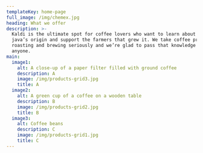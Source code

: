 ```yaml
---
templateKey: home-page
full_image: /img/chemex.jpg
heading: What we offer
description: >-
  Kaldi is the ultimate spot for coffee lovers who want to learn about their
  java’s origin and support the farmers that grew it. We take coffee production,
  roasting and brewing seriously and we’re glad to pass that knowledge to
  anyone.
main:
  image1:
    alt: A close-up of a paper filter filled with ground coffee
    description: A
    image: /img/products-grid3.jpg
    title: A
  image2:
    alt: A green cup of a coffee on a wooden table
    description: B
    image: /img/products-grid2.jpg
    title: B
  image3:
    alt: Coffee beans
    description: C
    image: /img/products-grid1.jpg
    title: C
---
```


